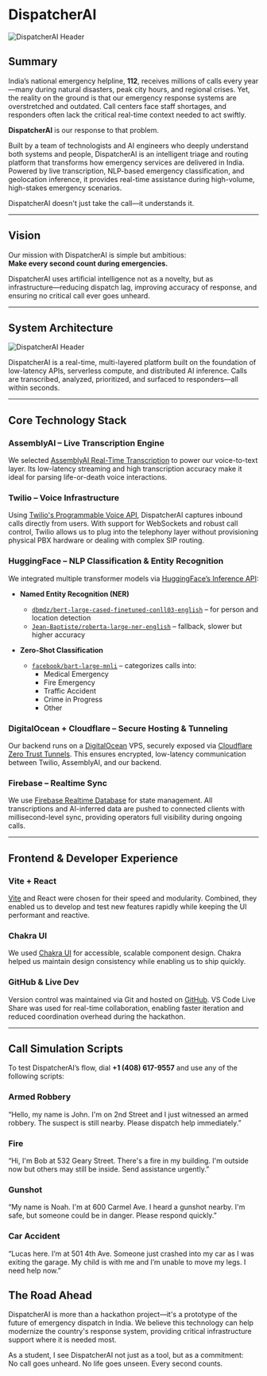 # DispatcherAI
<Image src="/assets/image 17.png" alt="DispatcherAI Header" width={1200} height={400} />

## Summary

India’s national emergency helpline, **112**, receives millions of calls every year—many during natural disasters, peak city hours, and regional crises. Yet, the reality on the ground is that our emergency response systems are overstretched and outdated. Call centers face staff shortages, and responders often lack the critical real-time context needed to act swiftly.

**DispatcherAI** is our response to that problem.

Built by a team of technologists and AI engineers who deeply understand both systems and people, DispatcherAI is an intelligent triage and routing platform that transforms how emergency services are delivered in India. Powered by live transcription, NLP-based emergency classification, and geolocation inference, it provides real-time assistance during high-volume, high-stakes emergency scenarios.

DispatcherAI doesn't just take the call—it understands it.

---

## Vision

Our mission with DispatcherAI is simple but ambitious:  
**Make every second count during emergencies.**

DispatcherAI uses artificial intelligence not as a novelty, but as infrastructure—reducing dispatch lag, improving accuracy of response, and ensuring no critical call ever goes unheard.

---

## System Architecture

<Image src="/assets/Frame 28 (2).png" alt="DispatcherAI Header" width={1200} height={400} />

DispatcherAI is a real-time, multi-layered platform built on the foundation of low-latency APIs, serverless compute, and distributed AI inference. Calls are transcribed, analyzed, prioritized, and surfaced to responders—all within seconds.

---

## Core Technology Stack

### AssemblyAI – Live Transcription Engine

We selected [AssemblyAI Real-Time Transcription](https://www.assemblyai.com/docs/walkthroughs#realtime-streaming-transcription) to power our voice-to-text layer. Its low-latency streaming and high transcription accuracy make it ideal for parsing life-or-death voice interactions.

### Twilio – Voice Infrastructure

Using [Twilio's Programmable Voice API](https://www.twilio.com/docs/voice), DispatcherAI captures inbound calls directly from users. With support for WebSockets and robust call control, Twilio allows us to plug into the telephony layer without provisioning physical PBX hardware or dealing with complex SIP routing.

### HuggingFace – NLP Classification & Entity Recognition

We integrated multiple transformer models via [HuggingFace’s Inference API](https://huggingface.co/inference-api):

- **Named Entity Recognition (NER)**  
  - [`dbmdz/bert-large-cased-finetuned-conll03-english`](https://huggingface.co/dbmdz/bert-large-cased-finetuned-conll03-english) – for person and location detection  
  - [`Jean-Baptiste/roberta-large-ner-english`](https://huggingface.co/Jean-Baptiste/roberta-large-ner-english) – fallback, slower but higher accuracy  

- **Zero-Shot Classification**  
  - [`facebook/bart-large-mnli`](https://huggingface.co/facebook/bart-large-mnli) – categorizes calls into:
    - Medical Emergency
    - Fire Emergency
    - Traffic Accident
    - Crime in Progress
    - Other

### DigitalOcean + Cloudflare – Secure Hosting & Tunneling

Our backend runs on a [DigitalOcean](https://www.digitalocean.com/) VPS, securely exposed via [Cloudflare Zero Trust Tunnels](https://developers.cloudflare.com/cloudflare-one/connections/connect-apps/). This ensures encrypted, low-latency communication between Twilio, AssemblyAI, and our backend.

### Firebase – Realtime Sync

We use [Firebase Realtime Database](https://firebase.google.com/docs/database) for state management. All transcriptions and AI-inferred data are pushed to connected clients with millisecond-level sync, providing operators full visibility during ongoing calls.

---

## Frontend & Developer Experience

### Vite + React

[Vite](https://vitejs.dev/) and React were chosen for their speed and modularity. Combined, they enabled us to develop and test new features rapidly while keeping the UI performant and reactive.

### Chakra UI

We used [Chakra UI](https://chakra-ui.com/) for accessible, scalable component design. Chakra helped us maintain design consistency while enabling us to ship quickly.

### GitHub & Live Dev

Version control was maintained via Git and hosted on [GitHub](https://github.com/santosharron?tab=repositories). VS Code Live Share was used for real-time collaboration, enabling faster iteration and reduced coordination overhead during the hackathon.

---

## Call Simulation Scripts

To test DispatcherAI’s flow, dial **+1 (408) 617-9557** and use any of the following scripts:

### Armed Robbery
“Hello, my name is John. I'm on 2nd Street and I just witnessed an armed robbery. The suspect is still nearby. Please dispatch help immediately.”

###  Fire
“Hi, I'm Bob at 532 Geary Street. There's a fire in my building. I'm outside now but others may still be inside. Send assistance urgently.”

### Gunshot
“My name is Noah. I'm at 600 Carmel Ave. I heard a gunshot nearby. I'm safe, but someone could be in danger. Please respond quickly.”

### Car Accident
“Lucas here. I’m at 501 4th Ave. Someone just crashed into my car as I was exiting the garage. My child is with me and I’m unable to move my legs. I need help now.”

## The Road Ahead

DispatcherAI is more than a hackathon project—it's a prototype of the future of emergency dispatch in India. We believe this technology can help modernize the country's response system, providing critical infrastructure support where it is needed most.

As a student, I see DispatcherAI not just as a tool, but as a commitment:  
No call goes unheard. No life goes unseen. Every second counts.


